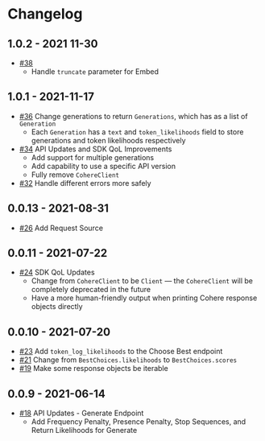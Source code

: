 # Changelog

## 1.0.2 - 2021 11-30
* [#38](https://github.com/cohere-ai/cohere-python/pull/38)
	* Handle `truncate` parameter for Embed

## 1.0.1 - 2021-11-17
* [#36](https://github.com/cohere-ai/cohere-python/pull/36)
Change generations to return `Generations`, which has as a list of `Generation` 
	* Each `Generation` has a `text` and `token_likelihoods` field to store generations and token likelihoods respectively
* [#34](https://github.com/cohere-ai/cohere-python/pull/34)
API Updates and SDK QoL Improvements
	* Add support for multiple generations
	* Add capability to use a specific API version
	* Fully remove `CohereClient`
* [#32](https://github.com/cohere-ai/cohere-python/pull/32)
Handle different errors more safely

## 0.0.13 - 2021-08-31
* [#26](https://github.com/cohere-ai/cohere-python/pull/26) Add Request Source

## 0.0.11 - 2021-07-22
* [#24](https://github.com/cohere-ai/cohere-python/pull/24) SDK QoL Updates
	* Change from `CohereClient` to be `Client` –– the `CohereClient` will be completely deprecated in the future
	* Have a more human-friendly output when printing Cohere response objects directly

## 0.0.10 - 2021-07-20
* [#23](https://github.com/cohere-ai/cohere-python/pull/23) Add `token_log_likelihoods` to the Choose Best endpoint
* [#21](https://github.com/cohere-ai/cohere-python/pull/21) Change from `BestChoices.likelihoods` to `BestChoices.scores`
* [#19](https://github.com/cohere-ai/cohere-python/pull/19) Make some response objects be iterable


## 0.0.9 - 2021-06-14
* [#18](https://github.com/cohere-ai/cohere-python/pull/18) API Updates - Generate Endpoint
	* Add Frequency Penalty, Presence Penalty, Stop Sequences, and Return Likelihoods for Generate